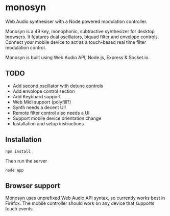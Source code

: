 monosyn
=======

Web Audio synthesiser with a Node powered modulation controller.

Monosyn is a 49 key, monophonic, subtractive synthesizer for desktop browsers. It features dual oscillators, biquad filter and envelope controls. Connect your mobile device to act as a touch-based real time filter modulation control.

Monosyn is built using Web Audio API, Node.js, Express & Socket.io.

TODO
----

* Add second oscillator with detune controls
* Add envolope control section
* Add Keyboard support
* Web Midi support (polyfill?)
* Synth needs a decent UI!
* Remote filter control also needs a UI
* Support mobile device orientation change
* Installation and setup instructions

Installation
------------

`npm install`

Then run the server

`node app`

Browser support
---------------

Monosyn uses unprefixed Web Audio API syntax, so currently works best in Firefox. The mobile controller should work on any device that supports touch events.
